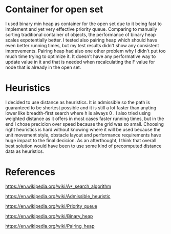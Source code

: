 # Container for open set

I used binary min heap as container for the open set due to it being fast to implement and yet very effective priority queue. 
Comparing to manually sorting traditional container of objects, the performance of binary heap scales expotentially better.
I tested also pairing heap which should have even better running times, but my test results didn't show any consistent improvements.
Pairing heap had also one other problem why I didn't put too much time trying to optimize it. It doesn't have any performative way to update value in it and that is needed when recalculating the F value for node that is already in the open set.

# Heuristics

I decided to use distance as heuristics. It is admissible so the path is guaranteed to be shortest possible and it is still a lot faster than anyting lower like breadth-first search where h is always 0 . I also tried using weighted distance as it offers in most cases faster running times, 
but in the end I chose precicion over speed because the grid was so small. Choosing right heuristics is hard without knowing where it will be used because the unit movement style, obstacle layout 
and performance requirements have huge impact to the final decicion. As an afterthought, I think that overall best solution would have been to use some kind of precomputed distance data as heuristics.

# References

https://en.wikipedia.org/wiki/A*_search_algorithm

https://en.wikipedia.org/wiki/Admissible_heuristic

https://en.wikipedia.org/wiki/Priority_queue

https://en.wikipedia.org/wiki/Binary_heap

https://en.wikipedia.org/wiki/Pairing_heap
